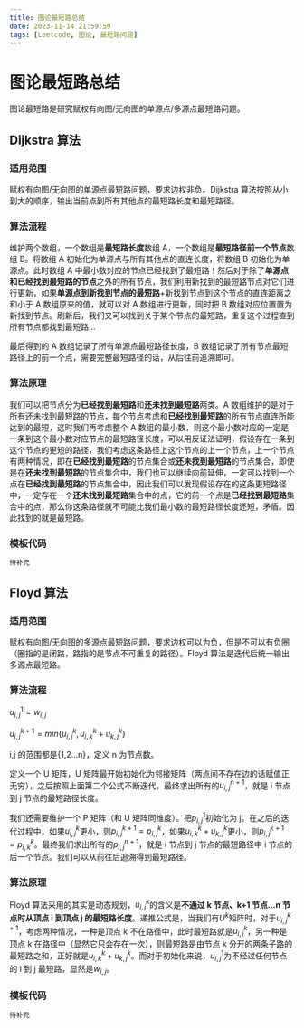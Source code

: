 ```yaml
---
title: 图论最短路总结
date: 2023-11-14 21:59:59
tags: [Leetcode, 图论, 最短路问题]
---
```


# 图论最短路总结

图论最短路是研究赋权有向图/无向图的单源点/多源点最短路问题。

## Dijkstra 算法

### 适用范围

赋权有向图/无向图的单源点最短路问题，要求边权非负。Dijkstra 算法按照从小到大的顺序，输出当前点到所有其他点的最短路长度和最短路径。

### 算法流程

维护两个数组，一个数组是**最短路长度**数组 A，一个数组是**最短路径前一个节点**数组 B。将数组 A 初始化为单源点与所有其他点的直连长度，将数组 B 初始化为单源点。此时数组 A 中最小数对应的节点已经找到了最短路！然后对于除了**单源点和已经找到最短路的节点**之外的所有节点，我们利用新找到的最短路节点对它们进行更新，如果**单源点到新找到节点的最短路**+新找到节点到这个节点的直连距离之和小于 A 数组原来的值，就可以对 A 数组进行更新，同时把 B 数组对应位置置为新找到节点。刷新后，我们又可以找到关于某个节点的最短路，重复这个过程直到所有节点都找到最短路...

最后得到的 A 数组记录了所有单源点最短路径长度，B 数组记录了所有节点最短路径上的前一个点，需要完整最短路径的话，从后往前追溯即可。

### 算法原理

我们可以把节点分为**已经找到最短路**和**还未找到最短路**两类。A 数组维护的是对于所有还未找到最短路的节点，每个节点考虑和**已经找到最短路**的所有节点直连所能达到的最短，这时我们再考虑整个 A 数组的最小数，则这个最小数对应的一定是一条到这个最小数对应节点的最短路径长度，可以用反证法证明，假设存在一条到这个节点的更短的路径，我们考虑这条路径上这个节点的上一个节点，上一个节点有两种情况，即在**已经找到最短路**的节点集合或**还未找到最短路**的节点集合，即使是在**还未找到最短路**的节点集合中，我们也可以继续向前延伸，一定可以找到一个点在**已经找到最短路**的节点集合中，因此我们可以发现假设存在的这条更短路径中，一定存在一个**还未找到最短路**集合中的点，它的前一个点是**已经找到最短路**集合中的点，那么你这条路径就不可能比我们最小数的最短路径长度还短，矛盾。因此找到的就是最短路。

### 模板代码

```java
待补充
```

## Floyd 算法

### 适用范围

赋权有向图/无向图的多源点最短路问题，要求边权可以为负，但是不可以有负圈（圈指的是闭路，路指的是节点不可重复的路径）。Floyd 算法是迭代后统一输出多源点最短路。

### 算法流程

$u_{i,j}^{1}=w_{i,j}$

$u_{i,j}^{k+1}=min\{u_{i,j}^{k},u_{i,k}^{k}+u_{k,j}^{k}\}$

i,j 的范围都是{1,2...n}，定义 n 为节点数。

定义一个 U 矩阵，U 矩阵最开始初始化为邻接矩阵（两点间不存在边的话赋值正无穷），之后按照上面第二个公式不断迭代，最终求出所有的$u_{i,j}^{n+1}$，就是 i 节点到 j 节点的最短路径长度。

我们还需要维护一个 P 矩阵（和 U 矩阵同维度）。把$p_{i,j}^{1}$初始化为 j。在之后的迭代过程中，如果$u_{i,j}^{k}$更小，则$p_{i,j}^{k+1}=p_{i,j}^{k}$，如果$u_{i,k}^{k}+u_{k,j}^{k}$更小，则$p_{i,j}^{k+1}=p_{i,k}^{k}$。最终我们求出所有的$p_{i,j}^{n+1}$，就是 i 节点到 j 节点的最短路径中 i 节点的后一个节点。我们可以从前往后追溯得到最短路径。

### 算法原理

Floyd 算法采用的其实是动态规划，$u_{i,j}^{k}$的含义是**不通过 k 节点、k+1 节点...n 节点时从顶点 i 到顶点 j 的最短路长度**。递推公式是，当我们有$U^k$矩阵时，对于$u_{i,j}^{k+1}$，考虑两种情况，一种是顶点 k 不在路径中，此时最短路就是$u_{i,j}^{k}$，另一种是顶点 k 在路径中（显然它只会存在一次），则最短路是由节点 k 分开的两条子路的最短路之和，正好就是$u_{i,k}^{k}+u_{k,j}^{k}$。而对于初始化来说，$u_{i,j}^{1}$为不经过任何节点的 i 到 j 最短路，显然是$w_{i,j}$。

### 模板代码

```java
待补充
```
